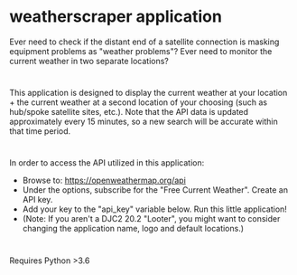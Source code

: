 # weatherscraper application
Ever need to check if the distant end of a satellite connection is masking equipment problems as "weather problems"? Ever need to monitor the current weather in two separate locations?
#
This application is designed to display the current weather at your location + the current weather at a second location of your choosing (such as hub/spoke satellite sites, etc.). Note that the API data is updated approximately every 15 minutes, so a new search will be accurate within that time period.
#
In order to access the API utilized in this application: 
- Browse to: https://openweathermap.org/api
- Under the options, subscribe for the "Free Current Weather". Create an API key.
- Add your key to the "api_key" variable below. Run this little application!
- (Note: If you aren't a DJC2 20.2 "Looter", you might want to consider changing the application name, logo and default locations.)
#
Requires Python >3.6
